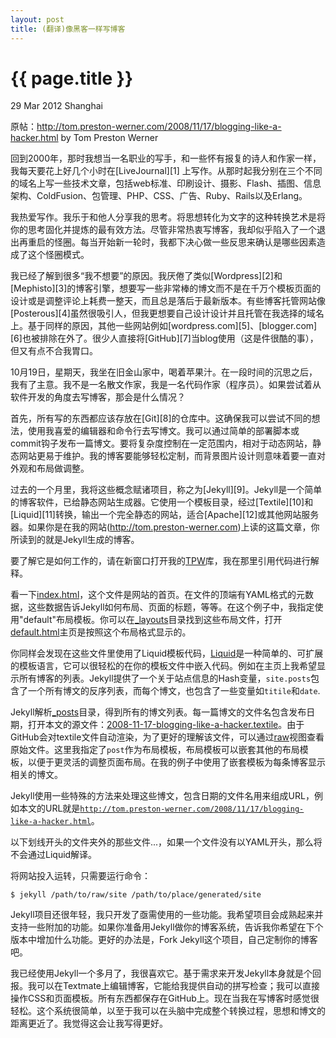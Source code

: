 ```yaml
---
layout: post
title: (翻译)像黑客一样写博客
---
```


{{ page.title }}
================

<p class="meta">29 Mar 2012 Shanghai </p>

原帖：http://tom.preston-werner.com/2008/11/17/blogging-like-a-hacker.html
by Tom Preston Werner

回到2000年，那时我想当一名职业的写手，和一些怀有报复的诗人和作家一样，我每天要花上好几个小时在[LiveJournal][1] 上写作。从那时起我分别在三个不同的域名上写一些技术文章，包括web标准、印刷设计、摄影、Flash、插图、信息架构、ColdFusion、包管理、PHP、CSS、广告、Ruby、Rails以及Erlang。

我热爱写作。我乐于和他人分享我的思考。将思想转化为文字的这种转换艺术是将你的思考固化并提炼的最有效方法。尽管非常热衷写博客，我却似乎陷入了一个退出再重启的怪圈。每当开始新一轮时，我都下决心做一些反思来确认是哪些因素造成了这个怪圈模式。

我已经了解到很多“我不想要”的原因。我厌倦了类似[Wordpress][2]和[Mephisto][3]的博客引擎，想要写一些非常棒的博文而不是在千万个模板页面的设计或是调整评论上耗费一整天，而且总是落后于最新版本。有些博客托管网站像[Posterous][4]虽然很吸引人，但我更想要自己设计设计并且托管在我选择的域名上。基于同样的原因，其他一些网站例如[wordpress.com][5]、[blogger.com][6]也被排除在外了。很少人直接将[GitHub][7]当blog使用（这是件很酷的事），但又有点不合我胃口。

10月19日，星期天，我坐在旧金山家中，喝着苹果汁。在一段时间的沉思之后，我有了主意。我不是一名散文作家，我是一名代码作家（程序员）。如果尝试着从软件开发的角度去写博客，那会是什么情况？

首先，所有写的东西都应该存放在[Git][8]的仓库中。这确保我可以尝试不同的想法，使用我喜爱的编辑器和命令行去写博文。我可以通过简单的部署脚本或commit钩子发布一篇博文。要将复杂度控制在一定范围内，相对于动态网站，静态网站更易于维护。我的博客要能够轻松定制，而背景图片设计则意味着要一直对外观和布局做调整。

过去的一个月里，我将这些概念赋诸项目，称之为[Jekyll][9]。Jekyll是一个简单的博客软件，已给静态网站生成器。它使用一个模板目录，经过[Textile][10]和[Liquid][11]转换，输出一个完全静态的网站，适合[Apache][12]或其他网站服务器。如果你是在我的网站(http://tom.preston-werner.com)上读的这篇文章，你所读到的就是Jekyll生成的博客。

要了解它是如何工作的，请在新窗口打开我的[TPW](https://github.com/mojombo/tpw)库，我在那里引用代码进行解释。

看一下[index.html](https://github.com/mojombo/tpw/blob/master/index.html)，这个文件是网站的首页。在文件的顶端有YAML格式的元数据，这些数据告诉Jekyll如何布局、页面的标题，等等。在这个例子中，我指定使用"default"布局模板。你可以在[_layouts](https://github.com/mojombo/tpw/tree/master/_layouts)目录找到这些布局文件，打开[default.html](https://github.com/mojombo/tpw/blob/master/_layouts/default.html)主页是按照这个布局格式显示的。

你同样会发现在这些文件里使用了Liquid模板代码，[Liquid](http://liquidmarkup.org/)是一种简单的、可扩展的模板语言，它可以很轻松的在你的模板文件中嵌入代码。例如在主页上我希望显示所有博客的列表。Jekyll提供了一个关于站点信息的Hash变量，<code>site.posts</code>包含了一个所有博文的反序列表，而每个博文，也包含了一些变量如<code>titile</code>和<code>date</code>.

Jekyll解析[_posts](https://github.com/mojombo/tpw/tree/master/_posts)目录，得到所有的博文列表。每一篇博文的文件名包含发布日期，打开本文的源文件：[2008-11-17-blogging-like-a-hacker.textile](https://github.com/mojombo/tpw/blob/master/_posts/2008-11-17-blogging-like-a-hacker.textile)。由于GitHub会对textile文件自动渲染，为了更好的理解该文件，可以通过[raw](https://raw.github.com/mojombo/tpw/master/_posts/2008-11-17-blogging-like-a-hacker.textile)视图查看原始文件。这里我指定了<code>post</code>作为布局模板，布局模板可以嵌套其他的布局模板，以便于更灵活的调整页面布局。在我的例子中使用了嵌套模板为每条博客显示相关的博文。

Jekyll使用一些特殊的方法来处理这些博文，包含日期的文件名用来组成URL，例如本文的URL就是<code>http://tom.preston-werner.com/2008/11/17/blogging-like-a-hacker.html</code>。

以下划线开头的文件夹外的那些文件...，如果一个文件没有以YAML开头，那么将不会通过Liquid解译。

将网站投入运转，只需要运行命令：
<pre class="terminal"><code>$ jekyll /path/to/raw/site /path/to/place/generated/site</code></pre>

Jekyll项目还很年轻，我只开发了亟需使用的一些功能。我希望项目会成熟起来并支持一些附加的功能。如果你准备用Jekyll做你的博客系统，告诉我你希望在下个版本中增加什么功能。更好的办法是，Fork Jekyll这个项目，自己定制你的博客吧。

我已经使用Jekyll一个多月了，我很喜欢它。基于需求来开发Jekyll本身就是个回报。我可以在Textmate上编辑博客，它能给我提供自动的拼写检查；我可以直接操作CSS和页面模板。所有东西都保存在GitHub上。现在当我在写博客时感觉很轻松。这个系统很简单，以至于我可以在头脑中完成整个转换过程，思想和博文的距离更近了。我觉得这会让我写得更好。
